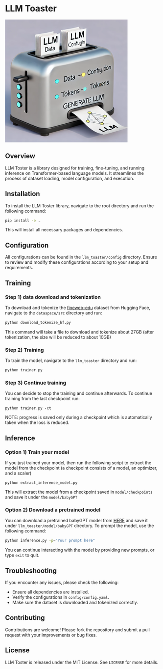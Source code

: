 # LLM Toaster

<img style="max-width:400px" src="assets/images/llmtoster.jpg" alt="LLM Toster Logo">

## Overview
LLM Toster is a library designed for training, fine-tuning, and running inference on Transformer-based language models. It streamlines the process of dataset loading, model configuration, and execution.

## Installation
To install the LLM Toster library, navigate to the root directory and run the following command:
```bash
pip install -e .
```
This will install all necessary packages and dependencies.

## Configuration
All configurations can be found in the `llm_toaster/config` directory. Ensure to review and modify these configurations according to your setup and requirements.

## Training
### Step 1) data download and tokenization
To download and tokenize the [fineweb-edu](https://huggingface.co/datasets/HuggingFaceFW/fineweb-edu) dataset from Hugging Face, navigate to the `dataspace/src` directory and run:
```bash
python download_tokenize_hf.py
```
This command will take a file to download and tokenize about 27GB (after tokenization, the size will be reduced to about 10GB)

### Step 2) Training
To train the model, navigate to the `llm_toaster` directory and run:
```bash
python trainer.py
```
### Step 3) Continue training 
You can decide to stop the training and continue afterwards. 
To continue training from the last checkpoint run: 
```
python trainer.py -ct
```
NOTE: progress is saved only during a checkpoint which is automatically taken when the loss is reduced. 

## Inference
### Option 1) Train your model
If you just trained your model, then run the following script to extract the model from the checkpoint (a checkpoint consists of a model, an optimizer, and a scaler)
```
python extract_inference_model.py
```
This will extract the model from a checkpoint saved in `model/checkpoints` and save it under the `model/babyGPT`
### Option 2) Download a pretrained model
You can download a pretrained babyGPT model from [HERE](https://huggingface.co/AmjadMajid/BabyGPT/tree/main) and save it under `llm_toaster/model/babyGPT` directory. 
To prompt the model, use the following command:
```bash
python inference.py -p="Your prompt here"
```
You can continue interacting with the model by providing new prompts, or type `exit` to quit.

## Troubleshooting
If you encounter any issues, please check the following:
- Ensure all dependencies are installed.
- Verify the configurations in `config/config.yaml`.
- Make sure the dataset is downloaded and tokenized correctly.

## Contributing
Contributions are welcome! Please fork the repository and submit a pull request with your improvements or bug fixes.

## License
LLM Toster is released under the MIT License. See `LICENSE` for more details.
